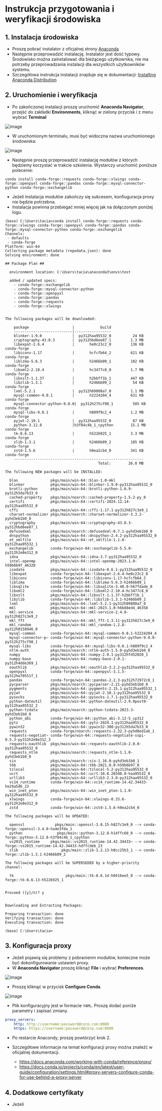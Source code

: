 # Instrukcja przygotowania i weryfikacji środowiska

## 1. Instalacja środowiska
- Proszę pobrać instalator z oficjalnej strony [Anaconda](https://www.anaconda.com/products/distribution#download-section)
- Następnie przeprowadzić instalację. Instalator jest dość typowy. Środowisko można zainstalować dla bieżącego użytkownika, nie ma potrzeby przeprowadzania instalacji dla wszystkich użytkowników systemu.
- Szczegółowa instrukcja instalacji znajduje się w dokumentacji: [Installing Anaconda Distribution](https://docs.anaconda.com/anaconda/install/)

## 2. **Uruchomienie i weryfikacja**
- Po zakończonej instalacji proszę uruchomić **Anaconda Navigator**, przejść do zakładki **Environments**, kliknąć w zielony przycisk i z menu wybrać **Terminal**

![image](./step-1.png)

- W uruchomionym terminalu, musi być widoczna nazwa uruchomionego środowiska:

![image](./step-2.png)

- Następnie proszę przeprowadzić instalację modułów z których będziemy korzystać w trakcie szkolenia. Wystarczy uruchomić poniższe polecenie:

```
conda install conda-forge::requests conda-forge::xlwings conda-forge::openpyxl conda-forge::pandas conda-forge::mysql-connector-python conda-forge::exchangelib
```

- Jeżeli instalacja modułów zakończy się sukcesem, konfiuguracja proxy nie będzie potrzebna.
- Instalacja powinna przebiegać mniej więcej jak na dołączonym poniżej logu.

```
(base) C:\Users\tacia>conda install conda-forge::requests conda-forge::xlwings conda-forge::openpyxl conda-forge::pandas conda-forge::mysql-connector-python conda-forge::exchangelib
Channels:
 - defaults
 - conda-forge
Platform: win-64
Collecting package metadata (repodata.json): done
Solving environment: done

## Package Plan ##

  environment location: C:\Users\tacia\anaconda3\envs\test

  added / updated specs:
    - conda-forge::exchangelib
    - conda-forge::mysql-connector-python
    - conda-forge::openpyxl
    - conda-forge::pandas
    - conda-forge::requests
    - conda-forge::xlwings


The following packages will be downloaded:

    package                    |            build
    ---------------------------|-----------------
    blinker-1.9.0              |  py312haa95532_0          24 KB
    cryptography-43.0.3        |  py312hbd6ee87_1         1.3 MB
    libexpat-2.6.4             |       he0c23c2_0         136 KB  conda-forge
    libiconv-1.17              |       hcfcfb64_2         621 KB  conda-forge
    liblzma-5.6.3              |       h2466b09_1         102 KB  conda-forge
    libxml2-2.10.4             |       hc3477c8_0         1.7 MB  conda-forge
    libxslt-1.1.37             |       h2bbff1b_1         447 KB
    libzlib-1.3.1              |       h2466b09_2          54 KB  conda-forge
    lxml-5.2.1                 |  py312h09808a7_0         1.1 MB
    mysql-common-9.0.1         |       h2224204_4         631 KB  conda-forge
    mysql-connector-python-9.0.0|  py312h275cf98_1         505 KB  conda-forge
    mysql-libs-9.0.1           |       h809f9c2_4         1.2 MB  conda-forge
    pyjwt-2.10.1               |  py312haa95532_0          87 KB
    python-3.12.8              |h3f84c4b_1_cpython        15.1 MB  conda-forge
    tk-8.6.13                  |       h5226925_1         3.3 MB  conda-forge
    zlib-1.3.1                 |       h2466b09_2         105 KB  conda-forge
    zstd-1.5.6                 |       h0ea2cb4_0         341 KB  conda-forge
    ------------------------------------------------------------
                                           Total:        26.8 MB

The following NEW packages will be INSTALLED:

  blas               pkgs/main/win-64::blas-1.0-mkl
  blinker            pkgs/main/win-64::blinker-1.9.0-py312haa95532_0
  brotli-python      pkgs/main/win-64::brotli-python-1.0.9-py312h5da7b33_9
  cached-property    pkgs/main/noarch::cached-property-1.5.2-py_0
  certifi            pkgs/main/win-64::certifi-2024.12.14-py312haa95532_0
  cffi               pkgs/main/win-64::cffi-1.17.1-py312h827c3e9_1
  charset-normalizer pkgs/main/noarch::charset-normalizer-3.3.2-pyhd3eb1b0_0
  cryptography       pkgs/main/win-64::cryptography-43.0.3-py312hbd6ee87_1
  defusedxml         pkgs/main/noarch::defusedxml-0.7.1-pyhd3eb1b0_0
  dnspython          pkgs/main/win-64::dnspython-2.4.2-py312haa95532_0
  et_xmlfile         pkgs/main/win-64::et_xmlfile-1.1.0-py312haa95532_1
  exchangelib        conda-forge/win-64::exchangelib-5.5.0-py312h2e8e312_0
  idna               pkgs/main/win-64::idna-3.7-py312haa95532_0
  intel-openmp       pkgs/main/win-64::intel-openmp-2023.1.0-h59b6b97_46320
  isodate            pkgs/main/win-64::isodate-0.6.1-py312haa95532_0
  libexpat           conda-forge/win-64::libexpat-2.6.4-he0c23c2_0
  libiconv           conda-forge/win-64::libiconv-1.17-hcfcfb64_2
  liblzma            conda-forge/win-64::liblzma-5.6.3-h2466b09_1
  libsqlite          conda-forge/win-64::libsqlite-3.48.0-h67fdade_0
  libxml2            conda-forge/win-64::libxml2-2.10.4-hc3477c8_0
  libxslt            pkgs/main/win-64::libxslt-1.1.37-h2bbff1b_1
  libzlib            conda-forge/win-64::libzlib-1.3.1-h2466b09_2
  lxml               pkgs/main/win-64::lxml-5.2.1-py312h09808a7_0
  mkl                pkgs/main/win-64::mkl-2023.1.0-h6b88ed4_46358
  mkl-service        pkgs/main/win-64::mkl-service-2.4.0-py312h827c3e9_2
  mkl_fft            pkgs/main/win-64::mkl_fft-1.3.11-py312h827c3e9_0
  mkl_random         pkgs/main/win-64::mkl_random-1.2.8-py312h0158946_0
  mysql-common       conda-forge/win-64::mysql-common-9.0.1-h2224204_4
  mysql-connector-p~ conda-forge/win-64::mysql-connector-python-9.0.0-py312h275cf98_1
  mysql-libs         conda-forge/win-64::mysql-libs-9.0.1-h809f9c2_4
  ntlm-auth          pkgs/main/noarch::ntlm-auth-1.5.0-pyhd3eb1b0_0
  numpy              pkgs/main/win-64::numpy-2.0.1-py312hfd52020_1
  numpy-base         pkgs/main/win-64::numpy-base-2.0.1-py312h4dde369_1
  oauthlib           pkgs/main/win-64::oauthlib-3.2.2-py312haa95532_0
  openpyxl           conda-forge/win-64::openpyxl-3.1.5-py312he70551f_1
  pandas             conda-forge/win-64::pandas-2.2.3-py312h72972c8_1
  pycparser          pkgs/main/noarch::pycparser-2.21-pyhd3eb1b0_0
  pygments           pkgs/main/win-64::pygments-2.15.1-py312haa95532_1
  pyjwt              pkgs/main/win-64::pyjwt-2.10.1-py312haa95532_0
  pysocks            pkgs/main/win-64::pysocks-1.7.1-py312haa95532_0
  python-dateutil    pkgs/main/win-64::python-dateutil-2.9.0post0-py312haa95532_2
  python-tzdata      pkgs/main/noarch::python-tzdata-2023.3-pyhd3eb1b0_0
  python_abi         conda-forge/win-64::python_abi-3.12-5_cp312
  pytz               pkgs/main/win-64::pytz-2024.1-py312haa95532_0
  pywin32            pkgs/main/win-64::pywin32-308-py312h5da7b33_0
  requests           conda-forge/noarch::requests-2.32.3-pyhd8ed1ab_1
  requests-negotiat~ conda-forge/win-64::requests-negotiate-sspi-0.5.3-py312h2e8e312_3
  requests-oauthlib  pkgs/main/win-64::requests-oauthlib-2.0.0-py312haa95532_0
  requests_ntlm      pkgs/main/noarch::requests_ntlm-1.1.0-pyhd3eb1b0_0
  six                pkgs/main/noarch::six-1.16.0-pyhd3eb1b0_1
  tbb                pkgs/main/win-64::tbb-2021.8.0-h59b6b97_0
  tzlocal            pkgs/main/win-64::tzlocal-5.2-py312haa95532_0
  ucrt               pkgs/main/win-64::ucrt-10.0.20348.0-haa95532_0
  urllib3            pkgs/main/win-64::urllib3-2.3.0-py312haa95532_0
  vc14_runtime       conda-forge/win-64::vc14_runtime-14.42.34433-he29a5d6_23
  win_inet_pton      pkgs/main/win-64::win_inet_pton-1.1.0-py312haa95532_0
  xlwings            conda-forge/win-64::xlwings-0.33.6-py312h2e8e312_0
  zstd               conda-forge/win-64::zstd-1.5.6-h0ea2cb4_0

The following packages will be UPDATED:

  openssl              pkgs/main::openssl-3.0.15-h827c3e9_0 --> conda-forge::openssl-3.4.0-ha4e3fda_1
  python                pkgs/main::python-3.12.8-h14ffc60_0 --> conda-forge::python-3.12.8-h3f84c4b_1_cpython
  vs2015_runtime     pkgs/main::vs2015_runtime-14.42.34433~ --> conda-forge::vs2015_runtime-14.42.34433-hdffcdeb_23
  zlib                    pkgs/main::zlib-1.2.13-h8cc25b3_1 --> conda-forge::zlib-1.3.1-h2466b09_2

The following packages will be SUPERSEDED by a higher-priority channel:

  tk                        pkgs/main::tk-8.6.14-h0416ee5_0 --> conda-forge::tk-8.6.13-h5226925_1


Proceed ([y]/n)? y


Downloading and Extracting Packages:

Preparing transaction: done
Verifying transaction: done
Executing transaction: done

(base) C:\Users\tacia>
```

## 3. **Konfiguracja proxy**

- Jeżeli pojawią się problemy z pobranienm modułów, konieczne może być dokonfigurowanie ustawień proxy.
- W **Anaconda Navigator** proszę kliknąć **File** i wybrać **Preferences**.

![image](./step-3.png)

- Proszę kliknąć w przycisk **Configure Conda**.

![image](./step-4.png)

- Plik konfiguracyjny jest w formacie `YAML`. Proszę dodać poniże parametry i zapisać zmiany.

```yaml
proxy_servers:
    http: http://username:password@corp.com:8080
    https: https://username:password@corp.com:8080
```

- Po restarcie Anacondy, proszę powtórzyć krok 2.

- Szczegółowe informacje na temat konfiguracji proxy można znaleźć w oficjalnej dokumentacji.
  - https://docs.anaconda.com/working-with-conda/reference/proxy/
  - https://docs.conda.io/projects/conda/en/latest/user-guide/configuration/settings.html#proxy-servers-configure-conda-for-use-behind-a-proxy-server


## 4. **Dodatkowe certyfikaty**
- Jeżeli 

